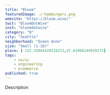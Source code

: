 ```yaml
---
title: "Bloom"
featuredImage: ./-hamburgers.png
website: "https://bloom.wine/"
twit: "BloomDotWine"
inst: "bloomdotwine"
category: "B"
city: "Seattle"
neighborhood: "Queen Anne"
size: "Small (1-10)"
place: [-122.35844420216213,47.61986244929172]
tags:
    - ux/ui
    - engineering
    - ecommerce
published: true
---
```


Description
